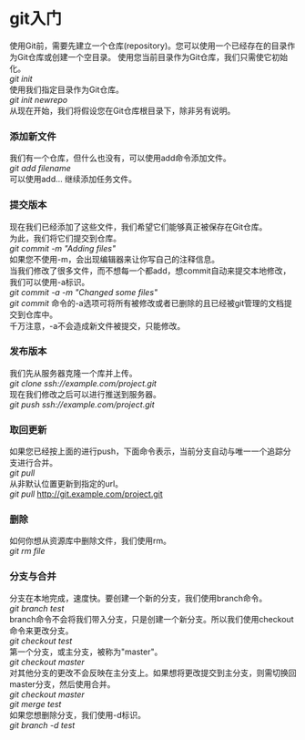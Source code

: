 # git入门
使用Git前，需要先建立一个仓库(repository)。您可以使用一个已经存在的目录作为Git仓库或创建一个空目录。
使用您当前目录作为Git仓库，我们只需使它初始化。<br/>
*git init*<br/>
使用我们指定目录作为Git仓库。<br/>
*git init newrepo*<br/>
从现在开始，我们将假设您在Git仓库根目录下，除非另有说明。<br/>
### 添加新文件
我们有一个仓库，但什么也没有，可以使用add命令添加文件。<br/>
*git add filename*<br/>
可以使用add... 继续添加任务文件。<br/>
### 提交版本
现在我们已经添加了这些文件，我们希望它们能够真正被保存在Git仓库。<br/>
为此，我们将它们提交到仓库。<br/>
*git commit -m "Adding files"*<br/>
如果您不使用-m，会出现编辑器来让你写自己的注释信息。<br/>
当我们修改了很多文件，而不想每一个都add，想commit自动来提交本地修改，我们可以使用-a标识。<br/>
*git commit -a -m "Changed some files"*<br/>
*git commit* 命令的-a选项可将所有被修改或者已删除的且已经被git管理的文档提交到仓库中。<br/>
千万注意，-a不会造成新文件被提交，只能修改。<br/>
### 发布版本
我们先从服务器克隆一个库并上传。<br/>
*git clone ssh://example.com/project.git*<br/>
现在我们修改之后可以进行推送到服务器。<br/>
*git push ssh://example.com/project.git*<br/>
### 取回更新
如果您已经按上面的进行push，下面命令表示，当前分支自动与唯一一个追踪分支进行合并。<br/>
*git pull*<br/>
从非默认位置更新到指定的url。<br/>
*git pull* http://git.example.com/project.git<br/>
### 删除
如何你想从资源库中删除文件，我们使用rm。<br/>
*git rm file*<br/>
### 分支与合并
分支在本地完成，速度快。要创建一个新的分支，我们使用branch命令。<br/>
*git branch test*<br/>
branch命令不会将我们带入分支，只是创建一个新分支。所以我们使用checkout命令来更改分支。<br/>
*git checkout test*<br/>
第一个分支，或主分支，被称为"master"。<br/>
*git checkout master*<br/>
对其他分支的更改不会反映在主分支上。如果想将更改提交到主分支，则需切换回master分支，然后使用合并。<br/>
*git checkout master*<br/>
*git merge test*<br/>
如果您想删除分支，我们使用-d标识。<br/>
*git branch -d test*<br/>
